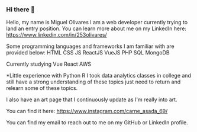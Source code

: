 ### Hi there 👋


Hello, my name is Miguel Olivares I am a web developer currently trying to land an entry position. You can learn more about me on my LinkedIn here: https://www.linkedin.com/in/253olivares/

Some programming languages and frameworks I am familiar with are provided below:
HTML
CSS
JS
ReactJS
VueJS
PHP
SQL
MongoDB

Currently studying
Vue
React
AWS

*Little experience with
Python
R
I took data analytics classes in college and still have a strong understanding of these topics just need to return and relearn some of these topics. 


I also have an art page that I continuously update as I'm really into art. 

You can find it here: https://www.instagram.com/carne_asada_69/

You can find my email to reach out to me on my GitHub or LinkedIn profile.
